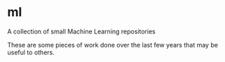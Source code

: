 # ml
A collection of small Machine Learning repositories

These are some pieces of work done over the last few years that may be useful
to others.
